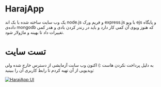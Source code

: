 # HarajApp
یک وب سایت ساخته شده با بک اند node.js و فریم ورک express.js با ویو ejs و پایگاه داده‌ی mongodb که هنوز ویوی آن کمی کار دارد و باید در رندر کردن بادی و هدر کمی تغییرات داد تا بهینه و ماژولار شود.

# تست سایت
به دلیل پرداخت نکردن هاست :) اکنون وب سایت آزمایشی از دسترس خارج شده ولی ویدیویی از آن تهیه کردم تا رابط کاربری آن را ببینید:


[![HarajApp UI](https://user-images.githubusercontent.com/99330644/206920715-5d79128e-426a-4f65-aba8-5fcea4ab85e6.png)](https://user-images.githubusercontent.com/99330644/206919799-b48d5b74-e2e2-4a06-b8dd-8105bf888542.webm "ui testing video")
